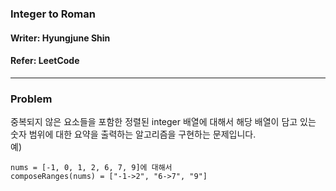 ### Integer to Roman
#### Writer: Hyungjune Shin
#### Refer: LeetCode
* * *
### Problem
중복되지 않은 요소들을 포함한 정렬된 integer 배열에 대해서 해당 배열이 담고 있는 숫자 범위에 대한 요약을 출력하는 알고리즘을 구현하는 문제입니다.   
예)
```
nums = [-1, 0, 1, 2, 6, 7, 9]에 대해서
composeRanges(nums) = ["-1->2", "6->7", "9"]
```
